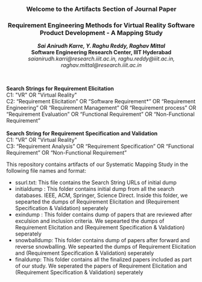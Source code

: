 
<h3 align="center">Welcome to the Artifacts Section of Journal Paper</h3>
<h3 align="center">Requirement Engineering Methods for Virtual Reality Software Product Development - A Mapping Study </h3>
<p align="center"> <b><i>Sai Anirudh Karre, Y. Raghu Reddy, Raghav Mittal</i> <br> Software Engineering Research Center, IIIT Hyderabad</b> <br> <i>saianirudh.karri@research.iiit.ac.in, raghu.reddy@iiit.ac.in, raghav.mittal@research.iiit.ac.in</i><p>
<br>
<p>
<b>Search Strings for Requirement Elicitation</b>
<br>
C1: "VR" OR "Virtual Reality" 
<br>
C2: “Requirement Elicitation” OR “Software Requirement*” OR “Requirement Engineering” OR “Requirement Management” OR “Requirement process” OR “Requirement Evaluation” OR “Functional Requirement” OR “Non-Functional Requirement”
<br>
<br>
<b>Search String for Requirement Specification and Validation</b><br>
C1: "VR" OR "Virtual Reality"<br>
C3: “Requirement Analysis” OR “Requirement Specification” OR “Functional Requirement” OR
“Non-Functional Requirement”
</p>

<p> This repository contains artifacts of our Systematic Mapping Study in the following file names and format: <br>
  <ul> 
    <li>ssurl.txt: This file contains the Search String URLs of initial dump </li>
    <li>initialdump : This folder contains initial dump from all the search databases. IEEE, ACM, Springer, Science Direct. Inside this folder, we sepearted the dumps of Requirement Elicitation and (Requirement Specification & Validation) seperately </li>
    <li> exindump : This folder contains dump of papers that are reviewed after exculsion and inclusion criteria. We sepearted the dumps of Requirement Elicitation and (Requirement Specification & Validation) seperately </li>
    <li> snowballdump: This folder contains dump of papers after forward and reverse snowballing. We sepearted the dumps of Requirement Elicitation and (Requirement Specification & Validation) seperately  </li>
    <li> finaldump: This folder contains all the finalized papers included as part of our study. We seperated the papers of Requirement Elicitation and (Requirement Specification & Validation) seperately </li>
    </ul>
</p>
